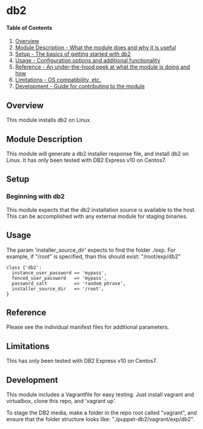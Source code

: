 # db2

#### Table of Contents

1. [Overview](#overview)
2. [Module Description - What the module does and why it is useful](#module-description)
3. [Setup - The basics of getting started with db2](#setup)
4. [Usage - Configuration options and additional functionality](#usage)
5. [Reference - An under-the-hood peek at what the module is doing and how](#reference)
5. [Limitations - OS compatibility, etc.](#limitations)
6. [Development - Guide for contributing to the module](#development)

## Overview

This module installs db2 on Linux.

## Module Description

This module will generate a db2 installer response file, and install db2 on Linux.
It has only been tested with DB2 Express v10 on Centos7.

## Setup

### Beginning with db2

This module expects that the db2 installation source is available to the host. This can be accomplished with any external module for staging binaries.

## Usage

The param 'installer_source_dir' expects to find the folder ./exp.
For example, if "/root" is specified, than this should exist: "/root/exp/db2"

```puppet
class {'db2':
  instance_user_password => 'mypass',
  fenced_user_password   => 'mypass',
  password_salt          => 'random phrase',
  installer_source_dir   => '/root',
}
```

## Reference

Please see the individual manifest files for additional parameters.

## Limitations

This has only been tested with DB2 Express v10 on Centos7.

## Development

This module includes a Vagrantfile for easy testing. Just install vagrant and virtualbox, clone this repo, and 'vagrant up'.

To stage the DB2 media, make a folder in the repo root called "vagrant", and ensure that the folder structure looks like: "./puppet-db2/vagrant/exp/db2".
